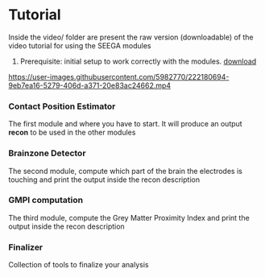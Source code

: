 # Tutorial
Inside the video/ folder are present the raw version (downloadable) of the video tutorial for using the SEEGA modules

1. Prerequisite: initial setup to work correctly with the modules. [download](https://github.com/mnarizzano/SEEGA/blob/master/docs/tutorials/video/cpe.mp4)



https://user-images.githubusercontent.com/5982770/222180694-9eb7ea16-5279-406d-a371-20e83ac24662.mp4




### Contact Position Estimator
The first module and where you have to start. It will produce an output **recon** to be used in the other modules

### Brainzone Detector
The second module, compute which part of the brain the electrodes is touching and print the output inside the recon description

### GMPI computation
The third module, compute the Grey Matter Proximity Index and print the output inside the recon description

### Finalizer
Collection of tools to finalize your analysis
